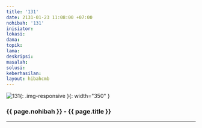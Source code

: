 ```yaml
---
title: '131'
date: 2131-01-23 11:08:00 +07:00
nohibah: '131'
inisiator:
lokasi:
dana:
topik:
lama:
deskripsi:
masalah:
solusi:
keberhasilan:
layout: hibahcmb
---
```


![131](/static/img/hibahcmb/131.png){: .img-responsive }{: width="350" }

### {{ page.nohibah }} - {{ page.title }}

---
